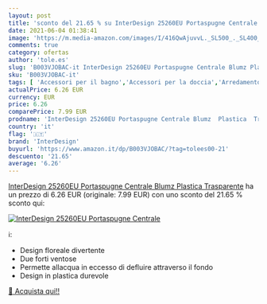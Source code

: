 ```yaml
---
layout: post
title: 'sconto del 21.65 % su InterDesign 25260EU Portaspugne Centrale  '
date: 2021-06-04 01:38:41
image: 'https://m.media-amazon.com/images/I/416QwAjuvvL._SL500_._SL400_.jpg'
comments: true
category: ofertas
author: 'tole.es'
slug: 'B003VJOBAC-it InterDesign 25260EU Portaspugne Centrale Blumz Plastica...'
sku: 'B003VJOBAC-it'
tags: [ 'Accessori per il bagno','Accessori per la doccia','Arredamento, accessori e biancheria  per il bagno','Casa e cucina','Mensole per doccia','interdesign', ]
actualPrice: 6.26 EUR
currency: EUR
price: 6.26
comparePrice: 7.99 EUR
prodname: 'InterDesign 25260EU Portaspugne Centrale Blumz  Plastica  Trasparente'
country: 'it'
flag: '🇮🇹'
brand: 'InterDesign'
buyurl: 'https://www.amazon.it/dp/B003VJOBAC/?tag=tolees00-21'
descuento: '21.65'
average: '6.26'
---
```


[InterDesign 25260EU Portaspugne Centrale Blumz  Plastica  Trasparente](https://www.amazon.it/dp/B003VJOBAC/?tag=tolees00-21) ha un prezzo di 6.26 EUR (originale: 7.99 EUR) con uno sconto del 21.65 % sconto qui:

[![InterDesign 25260EU Portaspugne Centrale](https://m.media-amazon.com/images/I/416QwAjuvvL._SL500_._SL400_.jpg)](https://www.amazon.it/dp/B003VJOBAC/?tag=tolees00-21)

ℹ️:

- Design floreale divertente
- Due forti ventose
- Permette allacqua in eccesso di defluire attraverso il fondo
- Design in plastica durevole

[🛒 Acquista qui!!](https://www.amazon.it/dp/B003VJOBAC/?tag=tolees00-21)
